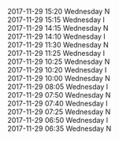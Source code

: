 2017-11-29 15:20 Wednesday  N  
2017-11-29 15:15 Wednesday  I  
2017-11-29 14:15 Wednesday  N  
2017-11-29 14:10 Wednesday  I  
2017-11-29 11:30 Wednesday  N  
2017-11-29 11:25 Wednesday  I  
2017-11-29 10:25 Wednesday  N  
2017-11-29 10:20 Wednesday  I  
2017-11-29 10:00 Wednesday  N  
2017-11-29 08:05 Wednesday  I  
2017-11-29 07:50 Wednesday  N  
2017-11-29 07:40 Wednesday  I  
2017-11-29 07:25 Wednesday  N  
2017-11-29 06:50 Wednesday  I  
2017-11-29 06:35 Wednesday  N  
